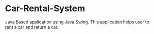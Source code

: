# Car-Rental-System
Java Based application using Java Swing.
This application helps user to rent a car and return a car.
